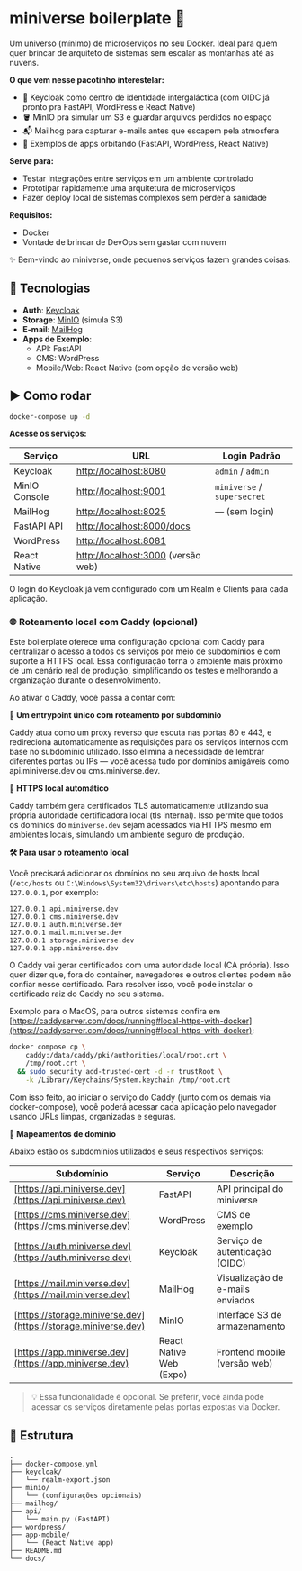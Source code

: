 # miniverse boilerplate 🚀

Um universo (mínimo) de microserviços no seu Docker.
Ideal para quem quer brincar de arquiteto de sistemas sem escalar as montanhas até as nuvens.


**O que vem nesse pacotinho interestelar:**

- 🔐 Keycloak como centro de identidade intergaláctica (com OIDC já pronto pra FastAPI, WordPress e React Native)
- 🪣 MinIO pra simular um S3 e guardar arquivos perdidos no espaço
- 📬 Mailhog para capturar e-mails antes que escapem pela atmosfera
- 🧪 Exemplos de apps orbitando (FastAPI, WordPress, React Native)


**Serve para:**

- Testar integrações entre serviços em um ambiente controlado
- Prototipar rapidamente uma arquitetura de microserviços
- Fazer deploy local de sistemas complexos sem perder a sanidade


**Requisitos:**

- Docker
- Vontade de brincar de DevOps sem gastar com nuvem


✨ Bem-vindo ao miniverse, onde pequenos serviços fazem grandes coisas.


## 🔧 Tecnologias

- **Auth**: [Keycloak](https://www.keycloak.org/)
- **Storage**: [MinIO](https://min.io/) (simula S3)
- **E-mail**: [MailHog](https://github.com/mailhog/MailHog)
- **Apps de Exemplo**:
  - API: FastAPI
  - CMS: WordPress
  - Mobile/Web: React Native (com opção de versão web)


## ▶️ Como rodar

```bash
docker-compose up -d
```

**Acesse os serviços:**

| Serviço       | URL                                                         | Login Padrão                |
| ------------- | ----------------------------------------------------------- | --------------------------- |
| Keycloak      | [http://localhost:8080](http://localhost:8080)              | `admin` / `admin`           |
| MinIO Console | [http://localhost:9001](http://localhost:9001)              | `miniverse` / `supersecret` |
| MailHog       | [http://localhost:8025](http://localhost:8025)              | — (sem login)               |
| FastAPI API   | [http://localhost:8000/docs](http://localhost:8000/docs)    |                             |
| WordPress     | [http://localhost:8081](http://localhost:8081)              |                             |
| React Native  | [http://localhost:3000](http://localhost:3000) (versão web) |                             |

O login do Keycloak já vem configurado com um Realm e Clients para cada aplicação.

### 🌐 Roteamento local com Caddy (opcional)

Este boilerplate oferece uma configuração opcional com Caddy para centralizar o acesso a todos os serviços por meio de subdomínios e com suporte a HTTPS local. Essa configuração torna o ambiente mais próximo de um cenário real de produção, simplificando os testes e melhorando a organização durante o desenvolvimento.

Ao ativar o Caddy, você passa a contar com:

**🔁 Um entrypoint único com roteamento por subdomínio**

Caddy atua como um proxy reverso que escuta nas portas 80 e 443, e redireciona automaticamente as requisições para os serviços internos com base no subdomínio utilizado. Isso elimina a necessidade de lembrar diferentes portas ou IPs — você acessa tudo por domínios amigáveis como api.miniverse.dev ou cms.miniverse.dev.

**🔐 HTTPS local automático**

Caddy também gera certificados TLS automaticamente utilizando sua própria autoridade certificadora local (tls internal). Isso permite que todos os domínios do `miniverse.dev` sejam acessados via HTTPS mesmo em ambientes locais, simulando um ambiente seguro de produção.

**🛠️ Para usar o roteamento local**

Você precisará adicionar os domínios no seu arquivo de hosts local (`/etc/hosts` ou `C:\Windows\System32\drivers\etc\hosts`) apontando para `127.0.0.1`, por exemplo:

```
127.0.0.1 api.miniverse.dev
127.0.0.1 cms.miniverse.dev
127.0.0.1 auth.miniverse.dev
127.0.0.1 mail.miniverse.dev
127.0.0.1 storage.miniverse.dev
127.0.0.1 app.miniverse.dev
```

O Caddy vai gerar certificados com uma autoridade local (CA própria). Isso quer dizer que, fora do container, navegadores e outros clientes podem não confiar nesse certificado. Para resolver isso, você pode instalar o certificado raiz do Caddy no seu sistema.

Exemplo para o MacOS, para outros sistemas confira em [https://caddyserver.com/docs/running#local-https-with-docker](https://caddyserver.com/docs/running#local-https-with-docker):

```bash
docker compose cp \
    caddy:/data/caddy/pki/authorities/local/root.crt \
    /tmp/root.crt \
  && sudo security add-trusted-cert -d -r trustRoot \
    -k /Library/Keychains/System.keychain /tmp/root.crt
```

Com isso feito, ao iniciar o serviço do Caddy (junto com os demais via docker-compose), você poderá acessar cada aplicação pelo navegador usando URLs limpas, organizadas e seguras.

**🧭 Mapeamentos de domínio**

Abaixo estão os subdomínios utilizados e seus respectivos serviços:

| Subdomínio                                                        | Serviço                 | Descrição                        |
| ----------------------------------------------------------------- | ----------------------- | -------------------------------- |
| [https://api.miniverse.dev](https://api.miniverse.dev)            | FastAPI                 | API principal do miniverse       |
| [https://cms.miniverse.dev](https://cms.miniverse.dev)            | WordPress               | CMS de exemplo                   |
| [https://auth.miniverse.dev](https://auth.miniverse.dev)          | Keycloak                | Serviço de autenticação (OIDC)   |
| [https://mail.miniverse.dev](https://mail.miniverse.dev)          | MailHog                 | Visualização de e-mails enviados |
| [https://storage.miniverse.dev](https://storage.miniverse.dev)    | MinIO                   | Interface S3 de armazenamento    |
| [https://app.miniverse.dev](https://app.miniverse.dev)            | React Native Web (Expo) | Frontend mobile (versão web)     |

> 💡 Essa funcionalidade é opcional. Se preferir, você ainda pode acessar os serviços diretamente pelas portas expostas via Docker.


## 📁 Estrutura

```
.
├── docker-compose.yml
├── keycloak/
│   └── realm-export.json
├── minio/
│   └── (configurações opcionais)
├── mailhog/
├── api/
│   └── main.py (FastAPI)
├── wordpress/
├── app-mobile/
│   └── (React Native app)
├── README.md
└── docs/
```